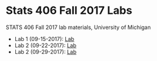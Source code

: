 # Stats 406 Fall 2017 Labs
STATS 406 Fall 2017 lab materials, University of Michigan

* Lab 1 (09-15-2017): [Lab](https://rawgit.com/byoungwookjang/stats406_f17_labs/master/lab1/Stats406Lab1.html)
* Lab 2 (09-22-2017): [Lab](https://rawgit.com/byoungwookjang/stats406_f17_labs/master/lab2/Stats406Lab2.html)
* Lab 2 (09-29-2017): [Lab](https://rawgit.com/byoungwookjang/stats406_f17_labs/master/lab3/Stats406Lab3.html)
